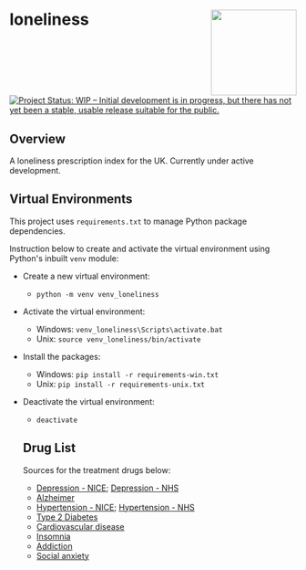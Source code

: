 # loneliness <img src='man/figures/logo.png' align="right" height="150" /></a>

<!-- badges: start -->
[![Project Status: WIP – Initial development is in progress, but there
has not yet been a stable, usable release suitable for the
public.](https://www.repostatus.org/badges/latest/wip.svg)](https://www.repostatus.org/#wip)
<!-- badges: end -->

## Overview
A loneliness prescription index for the UK. Currently under active
development.

## Virtual Environments
This project uses `requirements.txt` to manage Python package dependencies. 

Instruction below to create and activate the virtual environment using Python's inbuilt `venv` module:
* Create a new virtual environment:
  - `python -m venv venv_loneliness`
* Activate the virtual environment:
  - Windows: `venv_loneliness\Scripts\activate.bat`
  - Unix: `source venv_loneliness/bin/activate`
* Install the packages:
  - Windows: `pip install -r requirements-win.txt`
  - Unix: `pip install -r requirements-unix.txt`
* Deactivate the virtual environment:
  - `deactivate`

  ## Drug List
  Sources for the treatment drugs below:
  * [Depression - NICE](https://bnf.nice.org.uk/treatment-summaries/antidepressant-drugs/); [Depression - NHS](https://www.nhs.uk/mental-health/talking-therapies-medicine-treatments/medicines-and-psychiatry/antidepressants/overview/)
  * [Alzheimer](https://www.nice.org.uk/guidance/ta217)
  * [Hypertension - NICE](https://bnf.nice.org.uk/treatment-summaries/hypertension/#related-drugs); [Hypertension - NHS](https://www.nhs.uk/conditions/high-blood-pressure-hypertension/treatment/#:~:text=Common%20examples%20are%20amlodipine%2C%20felodipine,and%20verapamil%2C%20are%20also%20available.)
  * [Type 2 Diabetes](https://bnf.nice.org.uk/treatment-summaries/type-2-diabetes/)
  * [Cardiovascular disease](https://www.nhs.uk/conditions/coronary-heart-disease/treatment/)
  * [Insomnia](https://cks.nice.org.uk/topics/insomnia/)
  * [Addiction](https://cks.nice.org.uk/topics/opioid-dependence/)
  * [Social anxiety](https://cks.nice.org.uk/topics/generalized-anxiety-disorder/prescribing-information/escitalopram-paroxetine-sertraline/)